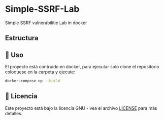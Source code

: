 # Simple-SSRF-Lab

Simple SSRF vulnerabilitie Lab in docker

## Estructura



## 🚀 Uso

El proyecto está contruido en docker, para ejecutar solo clone el repositorio coloquese en la carpeta y ejecute:

```bash
docker-compose up --build
```

## 📝 Licencia

Este proyecto está bajo la licencia GNU - vea el archivo [LICENSE](LICENSE) para más detalles.
